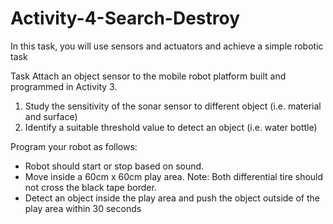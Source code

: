# Activity-4-Search-Destroy

In this task, you will use sensors and actuators and  achieve a simple robotic task

Task
Attach an object sensor to the mobile robot platform built and programmed in Activity 3.
1) Study the sensitivity of the sonar sensor to different object (i.e. material and surface)
2) Identify a suitable threshold value to detect an object (i.e. water bottle)

Program your robot as follows:
- Robot should start or stop based on sound.
- Move inside a 60cm x 60cm play area. Note: Both differential tire should not cross the black tape border.
- Detect an object inside the play area and push the object outside of the play area within 30 seconds
